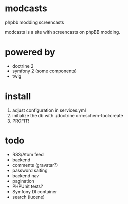 # modcasts

phpbb modding screencasts

modcasts is a site with screencasts on phpBB modding.

# powered by

* doctrine 2
* symfony 2 (some components)
* twig

# install

1. adjust configuration in services.yml
2. initialize the db with ./doctrine orm:schem-tool:create
3. PROFIT!

# todo

* RSS/Atom feed
* backend
* comments (gravatar?)
* password salting
* backend nav
* pagination
* PHPUnit tests?
* Symfony DI container
* search (lucene)
